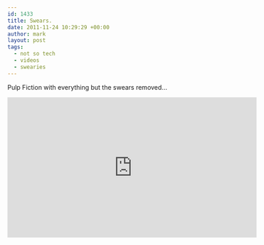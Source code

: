```yaml
---
id: 1433
title: Swears.
date: 2011-11-24 10:29:29 +00:00
author: mark
layout: post
tags:
  - not so tech
  - videos
  - swearies
---
```

Pulp Fiction with everything but the swears removed...

<iframe width="560" height="315" src="https://www.youtube-nocookie.com/embed/5PcAQbhnGNs?rel=0" frameborder="0" allow="autoplay; encrypted-media" allowfullscreen></iframe>

